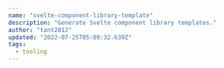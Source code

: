 ```yaml
---
name: "svelte-component-library-template"
description: "Generate Svelte component library templates."
author: "tant2012"
updated: "2022-07-25T05:09:32.639Z"
tags: 
  - tooling
---
```

